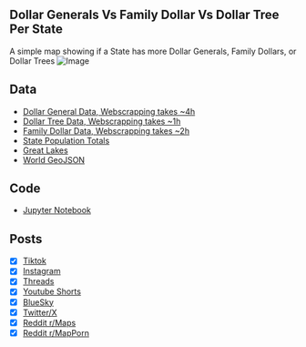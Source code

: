 ## Dollar Generals Vs Family Dollar Vs Dollar Tree Per State
A simple map showing if a State has more Dollar Generals, Family Dollars, or Dollar Trees
![Image](https://drive.google.com/uc?export=view&id=)

## Data
* [Dollar General Data, Webscrapping takes ~4h](../../stores/Dollar_Generals_Per_State/)
* [Dollar Tree Data, Webscrapping takes ~1h](../../stores/Dollar_Trees_Per_State/)
* [Family Dollar Data, Webscrapping takes ~2h](../../stores/Family_Dollars_Per_State/)
* [State Population Totals](https://www.census.gov/data/tables/time-series/demo/popest/2020s-state-total.html)
* [Great Lakes](https://usicecenter.gov/Products/GreatLakesData)
* [World GeoJSON](https://public.opendatasoft.com/explore/dataset/world-administrative-boundaries/export/?flg=en-us)

## Code
* [Jupyter Notebook](FormatData.ipynb)

## Posts
- [x] [Tiktok](https://www.tiktok.com/@vinemapper/video/7479543172000075054)
- [x] [Instagram](https://www.instagram.com/p/DG877hqScpE/)
- [x] [Threads](https://www.threads.net/@vinemapper/post/DG8775rypkN?hl=en)
- [x] [Youtube Shorts](https://youtube.com/shorts/emfj4NUVDUU)
- [x] [BlueSky](https://bsky.app/profile/vinemapper.bsky.social/post/3ljvf37n3os2o)
- [x] [Twitter/X](https://x.com/VineMapper/status/1898474108100194426)
- [x] [Reddit r/Maps](https://www.reddit.com/r/Maps/comments/1j6qfro/dollar_general_vs_dollar_tree_vs_family_dollar/)
- [x] [Reddit r/MapPorn](https://www.reddit.com/r/MapPorn/comments/1j6qfqn/dollar_general_vs_dollar_tree_vs_family_dollar/)
